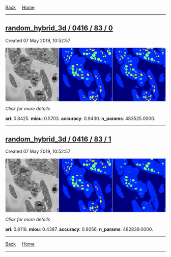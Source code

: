 
[Back](..)&nbsp;&nbsp;&nbsp;&nbsp;&nbsp;[Home](https://leapmanlab.github.io/snapshots)

---

<div class="summary"><a href="0"><h2>random_hybrid_3d / 0416 / 83 / 0</h2></a><p>Created 07 May 2019, 10:52:57
</p><a href="0"><img src="0/media/summary.png" align="center"></a><p>
<i>Click for more details</i>
</p></div>

**ari**: 0.8425. **miou**: 0.5703. **accuracy**: 0.9430. **n_params**: 483525.0000. 

---

<div class="summary"><a href="1"><h2>random_hybrid_3d / 0416 / 83 / 1</h2></a><p>Created 07 May 2019, 10:52:57
</p><a href="1"><img src="1/media/summary.png" align="center"></a><p>
<i>Click for more details</i>
</p></div>

**ari**: 0.8116. **miou**: 0.4387. **accuracy**: 0.9256. **n_params**: 482839.0000. 

---

[Back](..)&nbsp;&nbsp;&nbsp;&nbsp;&nbsp;[Home](https://leapmanlab.github.io/snapshots)

---